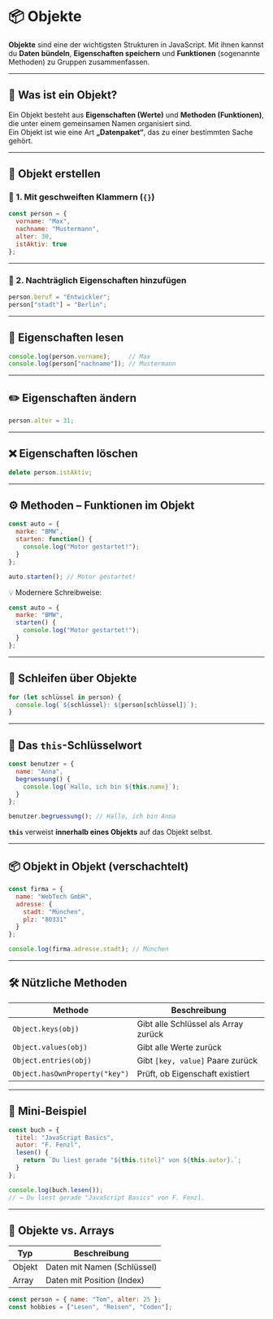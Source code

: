 # 📦 Objekte

**Objekte** sind eine der wichtigsten Strukturen in JavaScript. Mit ihnen kannst du **Daten bündeln**, **Eigenschaften speichern** und **Funktionen** (sogenannte Methoden) zu Gruppen zusammenfassen.

---

## 📌 Was ist ein Objekt?

Ein Objekt besteht aus **Eigenschaften (Werte)** und **Methoden (Funktionen)**, die unter einem gemeinsamen Namen organisiert sind.  
Ein Objekt ist wie eine Art **„Datenpaket“**, das zu einer bestimmten Sache gehört.

---

## 🧱 Objekt erstellen

### 🔹 1. Mit geschweiften Klammern (`{}`)

```js
const person = {
  vorname: "Max",
  nachname: "Mustermann",
  alter: 30,
  istAktiv: true
};
```

---

### 🔹 2. Nachträglich Eigenschaften hinzufügen

```js
person.beruf = "Entwickler";
person["stadt"] = "Berlin";
```

---

## 📖 Eigenschaften lesen

```js
console.log(person.vorname);     // Max
console.log(person["nachname"]); // Mustermann
```

---

## ✏️ Eigenschaften ändern

```js
person.alter = 31;
```

---

## ❌ Eigenschaften löschen

```js
delete person.istAktiv;
```

---

## ⚙️ Methoden – Funktionen im Objekt

```js
const auto = {
  marke: "BMW",
  starten: function() {
    console.log("Motor gestartet!");
  }
};

auto.starten(); // Motor gestartet!
```

💡 Modernere Schreibweise:

```js
const auto = {
  marke: "BMW",
  starten() {
    console.log("Motor gestartet!");
  }
};
```

---

## 🔁 Schleifen über Objekte

```js
for (let schlüssel in person) {
  console.log(`${schlüssel}: ${person[schlüssel]}`);
}
```

---

## 🧠 Das `this`-Schlüsselwort

```js
const benutzer = {
  name: "Anna",
  begruessung() {
    console.log(`Hallo, ich bin ${this.name}`);
  }
};

benutzer.begruessung(); // Hallo, ich bin Anna
```

**`this`** verweist **innerhalb eines Objekts** auf das Objekt selbst.

---

## 📦 Objekt in Objekt (verschachtelt)

```js
const firma = {
  name: "WebTech GmbH",
  adresse: {
    stadt: "München",
    plz: "80331"
  }
};

console.log(firma.adresse.stadt); // München
```

---

## 🛠 Nützliche Methoden

| Methode           | Beschreibung                                      |
|-------------------|---------------------------------------------------|
| `Object.keys(obj)`| Gibt alle Schlüssel als Array zurück              |
| `Object.values(obj)` | Gibt alle Werte zurück                        |
| `Object.entries(obj)`| Gibt `[key, value]` Paare zurück               |
| `Object.hasOwnProperty("key")` | Prüft, ob Eigenschaft existiert     |

---

## 🧪 Mini-Beispiel

```js
const buch = {
  titel: "JavaScript Basics",
  autor: "F. Fenzl",
  lesen() {
    return `Du liest gerade "${this.titel}" von ${this.autor}.`;
  }
};

console.log(buch.lesen());
// → Du liest gerade "JavaScript Basics" von F. Fenzl.
```

---

## 🧰 Objekte vs. Arrays

| Typ     | Beschreibung                            |
|---------|-----------------------------------------|
| Objekt  | Daten mit Namen (Schlüssel)             |
| Array   | Daten mit Position (Index)              |

```js
const person = { name: "Tom", alter: 25 };
const hobbies = ["Lesen", "Reisen", "Coden"];
```
